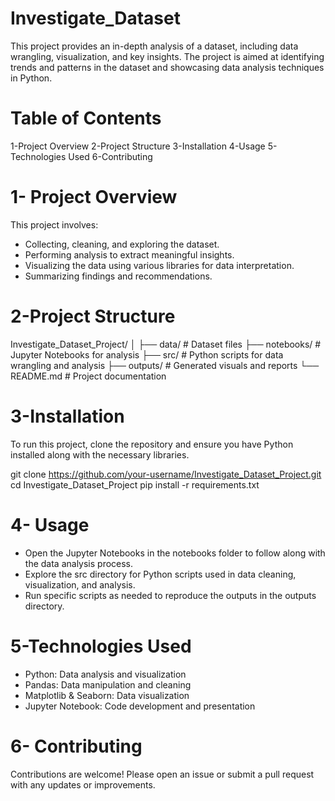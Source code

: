 # Investigate_Dataset
This project provides an in-depth analysis of a dataset, including data wrangling, visualization, and key insights. The project is aimed at identifying trends and patterns in the dataset and showcasing data analysis techniques in Python.

# Table of Contents
   1-Project Overview
   2-Project Structure
   3-Installation
   4-Usage
   5-Technologies Used
   6-Contributing

  
# 1- Project Overview
This project involves:
- Collecting, cleaning, and exploring the dataset.
- Performing analysis to extract meaningful insights.
- Visualizing the data using various libraries for data interpretation.
- Summarizing findings and recommendations.

# 2-Project Structure
  Investigate_Dataset_Project/
│
├── data/                # Dataset files
├── notebooks/           # Jupyter Notebooks for analysis
├── src/                 # Python scripts for data wrangling and analysis
├── outputs/             # Generated visuals and reports
└── README.md            # Project documentation

# 3-Installation
To run this project, clone the repository and ensure you have Python installed along with the necessary libraries.

git clone https://github.com/your-username/Investigate_Dataset_Project.git
cd Investigate_Dataset_Project
pip install -r requirements.txt

# 4- Usage
- Open the Jupyter Notebooks in the notebooks folder to follow along with the data analysis process.
- Explore the src directory for Python scripts used in data cleaning, visualization, and analysis.
- Run specific scripts as needed to reproduce the outputs in the outputs directory.

# 5-Technologies Used
- Python: Data analysis and visualization
- Pandas: Data manipulation and cleaning
- Matplotlib & Seaborn: Data visualization
- Jupyter Notebook: Code development and presentation
  
# 6- Contributing
Contributions are welcome! Please open an issue or submit a pull request with any updates or improvements.



